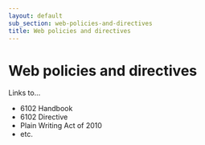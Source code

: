 ```yaml
---
layout: default
sub_section: web-policies-and-directives
title: Web policies and directives
---
```


# Web policies and directives

Links to... 
* 6102 Handbook
* 6102 Directive
* Plain Writing Act of 2010
* etc.
